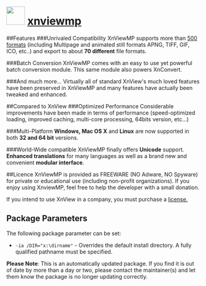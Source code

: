# <img src="http://www.xnview.com/assets/img/app-xnviewmp-512.png" width="48" height="48"/> [xnviewmp](https://chocolatey.org/packages/xnviewmp)

##Features
###Unrivaled Compatibility
XnViewMP supports more than [500 formats](http://www.xnview.com/en/xnviewmp/#formats)
(including Multipage and animated still formats APNG, TIFF, GIF, ICO, etc..) and export to about **70 different** file formats.

###Batch Conversion
XnViewMP comes with an easy to use yet powerful batch conversion module. This same module also powers XnConvert.

###And much more...
Virtually all of standard XnView's much loved features have been preserved in XnViewMP and many features have actually been tweaked and enhanced.

##Compared to XnView
###Optimized Performance
Considerable improvements have been made in terms of performance (speed-optimized loading, improved caching, multi-core processing, 64bits version, etc...)

###Multi-Platform
**Windows, Mac OS X** and **Linux** are now supported in both **32 and 64 bit** versions.

###World-Wide compatible
XnViewMP finally offers **Unicode** support. **Enhanced translations** for many languages as well as a brand new and convenient **modular interface**.

##Licence
XnViewMP is provided as FREEWARE (NO Adware, NO Spyware) for private or educational use (including non-profit organizations). If you enjoy using XnviewMP, feel free to help the developer with a small donation.

If you intend to use XnView in a company, you must purchase a [license.](http://www.kolor.com/store/stiching/logiciels/image-processing-software/xnview.html?___store=eng)

## Package Parameters
The following package parameter can be set:

* `-ia /DIR="x:\dirname"` - Overrides the default install directory. A fully qualified pathname must be specified.

**Please Note**: This is an automatically updated package. If you find it is out of date by more than a day or two, please contact the maintainer(s) and let them know the package is no longer updating correctly.
